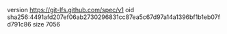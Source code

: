 version https://git-lfs.github.com/spec/v1
oid sha256:4491afd207ef06ab2730296831cc87ea5c67d97a14a1396bf1b1eb07fd791c86
size 7056
